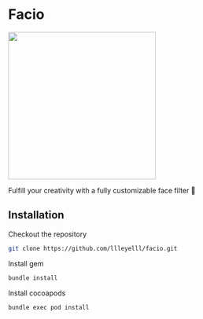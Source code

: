 # Facio

<img src="https://user-images.githubusercontent.com/45258998/164910902-6803ac4f-4d7a-4714-bc54-2006c5e97124.png" width=300 />

Fulfill your creativity with a fully customizable face filter 🎉

## Installation

Checkout the repository
```bash
git clone https://github.com/llleyelll/facio.git
```

Install gem
```bash
bundle install
```

Install cocoapods
```bash
bundle exec pod install
```
